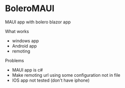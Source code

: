# BoleroMAUI

MAUI app with bolero blazor app

What works
- windows app
- Android app
- remoting

Problems
- MAUI app is c#
- Make remoting url using some configuration not in file
- IOS app not tested (don't have iphone)
